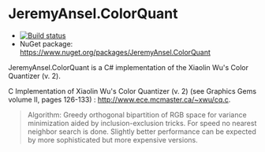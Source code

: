 JeremyAnsel.ColorQuant
======================

- [![Build status](https://ci.appveyor.com/api/projects/status/u39upbktebxs5hwn?svg=true)](https://ci.appveyor.com/project/JeremyAnsel/jeremyansel-colorquant)
- NuGet package: https://www.nuget.org/packages/JeremyAnsel.ColorQuant

JeremyAnsel.ColorQuant is a C# implementation of the Xiaolin Wu's Color Quantizer (v. 2).

C Implementation of Xiaolin Wu's Color Quantizer (v. 2) (see Graphics Gems volume II, pages 126-133) : http://www.ece.mcmaster.ca/~xwu/cq.c.

> Algorithm: Greedy orthogonal bipartition of RGB space for variance minimization aided by inclusion-exclusion tricks. For speed no nearest neighbor search is done. Slightly better performance can be expected by more sophisticated but more expensive versions.

